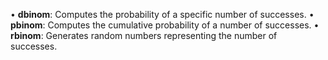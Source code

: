 

• **dbinom**: Computes the probability of a specific number of successes.
• **pbinom**: Computes the cumulative probability of a number of successes.
• **rbinom**: Generates random numbers representing the number of successes.
